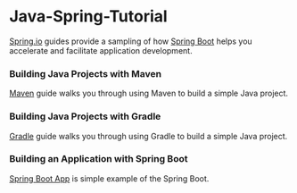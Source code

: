 # Java-Spring-Tutorial
[Spring.io](https://spring.io/guides) guides provide a sampling of how [Spring Boot](https://github.com/spring-projects/spring-boot) helps you accelerate and facilitate application development.

### Building Java Projects with Maven
[Maven](https://spring.io/guides/gs/maven/) guide walks you through using Maven to build a simple Java project.

### Building Java Projects with Gradle
[Gradle](https://spring.io/guides/gs/gradle/) guide walks you through using Gradle to build a simple Java project.

### Building an Application with Spring Boot
[Spring Boot App](https://spring.io/guides/gs/spring-boot/) is simple example of the Spring Boot.
